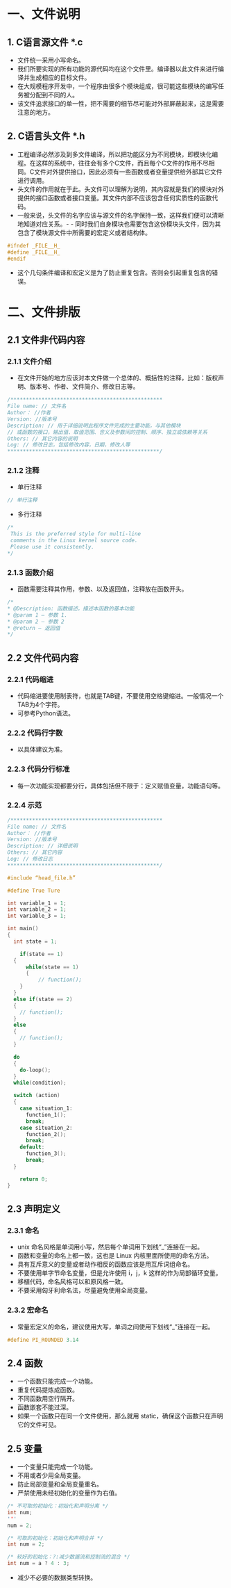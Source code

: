 # 一、文件说明

## 1. C语言源文件 *.c

- 文件统一采用小写命名。
- 我们所要实现的所有功能的源代码均在这个文件里。编译器以此文件来进行编译并生成相应的目标文件。
- 在大规模程序开发中，一个程序由很多个模块组成，很可能这些模块的编写任务被分配到不同的人。
- 该文件追求接口的单一性，把不需要的细节尽可能对外部屏蔽起来，这是需要注意的地方。

## 2. C语言头文件 *.h

- 工程编译必然涉及到多文件编译，所以把功能区分为不同模块，即模块化编程。在这样的系统中，往往会有多个C文件，而且每个C文件的作用不尽相同。C文件对外提供接口，因此必须有一些函数或者变量提供给外部其它文件进行调用。
- 头文件的作用就在于此。头文件可以理解为说明，其内容就是我们的模块对外提供的接口函数或者接口变量。其文件内部不应该包含任何实质性的函数代码。
- 一般来说，头文件的名字应该与源文件的名字保持一致，这样我们便可以清晰地知道对应关系。- - 同时我们自身模块也需要包含这份模块头文件，因为其包含了模块源文件中所需要的宏定义或者结构体。
```c
#ifndef _FILE__H_ 
#define _FILE__H_ 
#endif 
```
- 这个几句条件编译和宏定义是为了防止重复包含。否则会引起重复包含的错误。


# 二、文件排版

## 2.1 文件非代码内容

### 2.1.1 文件介绍

- 在文件开始的地方应该对本文件做一个总体的、概括性的注释，比如：版权声明、版本号、作者、文件简介、修改日志等。
```c
/*************************************************
File name: // 文件名
Author： //作者
Version: //版本号
Description: // 用于详细说明此程序文件完成的主要功能，与其他模块
// 或函数的接口，输出值、取值范围、含义及参数间的控制、顺序、独立或依赖等关系
Others: // 其它内容的说明
Log: // 修改日志，包括修改内容，日期，修改人等
*************************************************/
```

### 2.1.2 注释

- 单行注释

```c
// 单行注释
```

- 多行注释

```c
/*
 This is the preferred style for multi-line
 comments in the Linux kernel source code.
 Please use it consistently.
*/
```

### 2.1.3 函数介绍

- 函数需要注释其作用，参数、以及返回值，注释放在函数开头。
```c
/*
* @Description: 函数描述，描述本函数的基本功能
* @param 1 – 参数 1.
* @param 2 – 参数 2
* @return – 返回值
*/
```
## 2.2 文件代码内容

### 2.2.1 代码缩进

- 代码缩进要使用制表符，也就是TAB键，不要使用空格键缩进。一般情况一个TAB为4个字符。
- 可参考Python语法。

### 2.2.2 代码行字数

- 以具体建议为准。

### 2.2.3 代码分行标准

- 每一次功能实现都要分行，具体包括但不限于：定义赋值变量，功能语句等。

### 2.2.4 示范

```c
/*************************************************
File name: // 文件名
Author： //作者
Version: //版本号
Description: // 详细说明
Others: // 其它内容
Log: // 修改日志
*************************************************/

#include “head_file.h”

#define True Ture

int variable_1 = 1;
int variable_2 = 1;
int variable_3 = 1;

int main()
{
  int state = 1;

	if(state == 1)
  {
	  while(state == 1)
	  {
		  // function();
    }
  }
  else if(state == 2)
  {
    // function();
  }
  else
  {
    // function();
  }

  do
  { 
    do-loop(); 
  } 
  while(condition);

  switch (action) 
  { 
    case situation_1: 
      function_1();
      break;
    case situation_2: 
      function_2();
      break;
    default: 
      function_3();
      break;
  }	

	return 0;
}
```

## 2.3 声明定义

### 2.3.1 命名

- unix 命名风格是单词用小写，然后每个单词用下划线“_”连接在一起。
- 函数和变量的命名上都一致，这也是 Linux 内核里面所使用的命名方法。
- 具有互斥意义的变量或者动作相反的函数应该是用互斥词组命名。
- 不要使用单字节命名变量，但是允许使用 i，j，k 这样的作为局部循环变量。
- 移植代码，命名风格可以和原风格一致。
- 不要采用匈牙利命名法，尽量避免使用全局变量。

### 2.3.2 宏命名

- 常量宏定义的命名，建议使用大写，单词之间使用下划线“_”连接在一起。
```c
#define PI_ROUNDED 3.14
```

## 2.4 函数

- 一个函数只能完成一个功能。
- 重复代码提炼成函数。
- 不同函数用空行隔开。
- 函数嵌套不能过深。
- 如果一个函数只在同一个文件使用，那么就用 static，确保这个函数只在声明它的文件可见。

## 2.5 变量

- 一个变量只能完成一个功能。
- 不用或者少用全局变量。
- 防止局部变量和全局变量重名。
- 严禁使用未经初始化的变量作为右值。
```c
/* 不可取的初始化：初始化和声明分离 */
int num;
'''
num = 2;

/* 可取的初始化：初始化和声明合并 */
int num = 2;

/* 较好的初始化：?:减少数据流和控制流的混合 */
int num = a ? 4 : 3;
```
- 减少不必要的数据类型转换。


